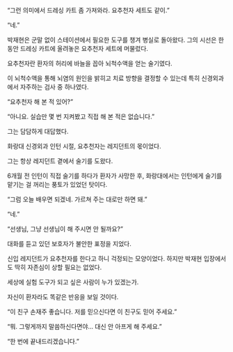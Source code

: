 “그런 의미에서 드레싱 카트 좀 가져와라. 요추천자 세트도 같이.”

“네.”

박재현은 군말 없이 스테이션에서 필요한 도구를 챙겨 병실로 돌아왔다. 그의 시선은 한동안 드레싱 카트에 올려놓은 요추천자 세트에 머물렀다.

요추천자란 환자의 허리에 바늘을 꼽아 뇌척수액을 얻는 술기였다.

이 뇌척수액을 통해 뇌염의 원인을 밝히고 치료 방향을 결정할 수 있는데 특히 신경외과에서 자주하는 검사 중 하나였다.

“요추천자 해 본 적 있어?”

“아니요. 실습만 몇 번 지켜봤고 직접 해 본 적은 없습니다.”

그는 담담하게 대답했다.

화랑대 신경외과 인턴 시절, 요추천자는 레지던트의 몫이었다.

그는 항상 레지던트 곁에서 술기를 도왔다.

6개월 전 인턴이 직접 술기를 하다가 환자가 사망한 후, 화랑대에서는 인턴에게 술기를 맡기는 걸 꺼리는 풍토가 있었던 탓이다.

“그럼 오늘 배우면 되겠네. 가르쳐 주는 대로만 하면 돼.”

“네.”

“선생님, 그냥 선생님이 해 주시면 안 될까요?”

대화를 듣고 있던 보호자가 불안한 표정을 지었다.

신입 레지던트가 요추천자를 한다고 하니 걱정되는 모양이었다. 하지만 박재현 입장에서도 딱히 자존심이 상할 필요는 없었다.

세상에 실험 도구가 되고 싶은 사람이 누가 있겠는가.

자신이 환자라도 똑같은 반응을 보일 것이다.

“이 친구 손재주 좋습니다. 저를 믿으신다면 이 친구도 믿어 주세요.”

“뭐. 그렇게까지 말씀하신다면야… 대신 안 아프게 해 주세요.”

“한 번에 끝내드리겠습니다.”